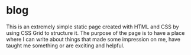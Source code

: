 # blog
This is an extremely simple static page created with HTML and CSS by using CSS Grid to structure it.
The purpose of the page is to have a place where I can write about things that made some impression on me, have taught me something or are exciting and helpful. 

